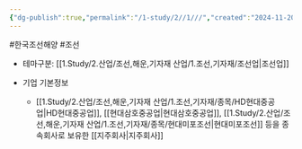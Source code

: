 ```yaml
---
{"dg-publish":true,"permalink":"/1-study/2//1///","created":"2024-11-20T21:02:29.315+09:00","updated":"2025-06-26T16:58:05.682+09:00"}
---
```


#한국조선해양 #조선 


- 테마구분: [[1.Study/2.산업/조선,해운,기자재 산업/1.조선,기자재/조선업\|조선업]]

- 기업 기본정보
	- [[1.Study/2.산업/조선,해운,기자재 산업/1.조선,기자재/종목/HD현대중공업\|HD현대중공업]], [[현대삼호중공업\|현대삼호중공업]], [[1.Study/2.산업/조선,해운,기자재 산업/1.조선,기자재/종목/현대미포조선\|현대미포조선]] 등을 종속회사로 보유한 [[지주회사\|지주회사]]
